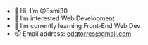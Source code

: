 - 👋 Hi, I’m @Esmi30
- 👀 I’m interested Web Development
- 🌱 I’m currently learning Front-End Web Dev
- 📫 Email address: edqtorres@gmail.com

